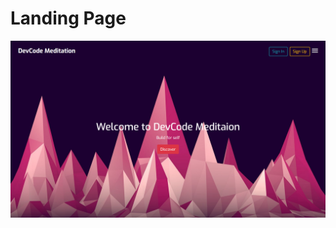# Landing Page

<img src="https://github.com/devashish-sharma/Dev_CodeMeditation100/blob/master/Landing-WebPage/Output.png">